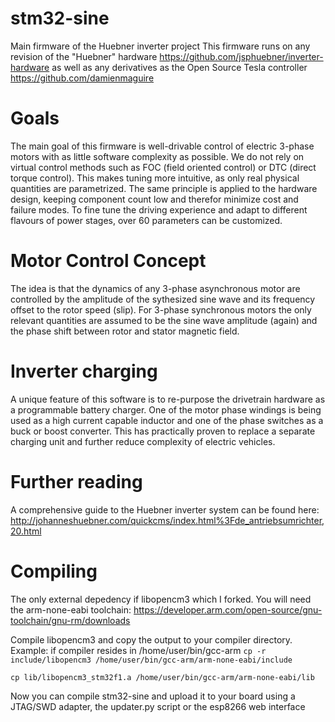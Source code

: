 # stm32-sine
Main firmware of the Huebner inverter project
This firmware runs on any revision of the "Huebner" hardware https://github.com/jsphuebner/inverter-hardware as well as any derivatives as the Open Source Tesla controller https://github.com/damienmaguire

# Goals
The main goal of this firmware is well-drivable control of electric 3-phase motors with as little software complexity as possible. We do not rely on virtual control methods such as FOC (field oriented control) or DTC (direct torque control). This makes tuning more intuitive, as only real physical quantities are parametrized.
The same principle is applied to the hardware design, keeping component count low and therefor minimize cost and failure modes.
To fine tune the driving experience and adapt to different flavours of power stages, over 60 parameters can be customized.

# Motor Control Concept
The idea is that the dynamics of any 3-phase asynchronous motor are controlled by the amplitude of the sythesized sine wave and its frequency offset to the rotor speed (slip). For 3-phase synchronous motors the only relevant quantities are assumed to be the sine wave amplitude (again) and the phase shift between rotor and stator magnetic field.

# Inverter charging
A unique feature of this software is to re-purpose the drivetrain hardware as a programmable battery charger. One of the motor phase windings is being used as a high current capable inductor and one of the phase switches as a buck or boost converter. This has practically proven to replace a separate charging unit and further reduce complexity of electric vehicles.

# Further reading
A comprehensive guide to the Huebner inverter system can be found here: http://johanneshuebner.com/quickcms/index.html%3Fde_antriebsumrichter,20.html

# Compiling
The only external depedency if libopencm3 which I forked.
You will need the arm-none-eabi toolchain: https://developer.arm.com/open-source/gnu-toolchain/gnu-rm/downloads

Compile libopencm3 and copy the output to your compiler directory.
Example: if compiler resides in /home/user/bin/gcc-arm
`cp -r include/libopencm3 /home/user/bin/gcc-arm/arm-none-eabi/include`

`cp lib/libopencm3_stm32f1.a /home/user/bin/gcc-arm/arm-none-eabi/lib`

Now you can compile stm32-sine and upload it to your board using a
JTAG/SWD adapter, the updater.py script or the esp8266 web interface
